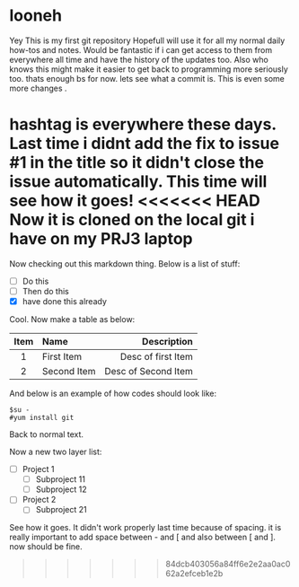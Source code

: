 # looneh
Yey This is my first git repository
Hopefull will use it for all my normal daily how-tos and notes.
Would be fantastic if i can get access to them from everywhere all time and have the history of the updates too.
Also who knows this might make it easier to get back to programming more seriously too.
thats enough bs for now. lets see what a commit is.
This is even some more changes .

hashtag is everywhere these days. Last time i didnt add the fix to issue #1 in the title so it didn't close the issue automatically. This time will see how it goes!
<<<<<<< HEAD
Now it is cloned on the local git i have on my PRJ3 laptop
=======

Now checking out this markdown thing.
Below is a list of stuff:
- [ ] Do this
- [ ] Then do this
- [x] have done this already

Cool.
Now make a table as below:

| Item | Name | Description |
|:------:|:------|---------------:|
| 1 | First Item | Desc of first Item |
|2|Second Item|Desc of Second Item|

And below is an example of how codes should look like:

````
$su -
#yum install git

````

Back to normal text.


Now a new two layer list:

- [ ] Project 1
  - [ ] Subproject 11
  - [ ] Subproject 12
- [ ] Project 2
  - [ ] Subproject 21

See how it goes.
It didn't work properly last time because of spacing. it is really important to add space between - and [ and also between [ and ].
now should be fine.



>>>>>>> 84dcb403056a84ff6e2e2aa0ac062a2efceb1e2b

